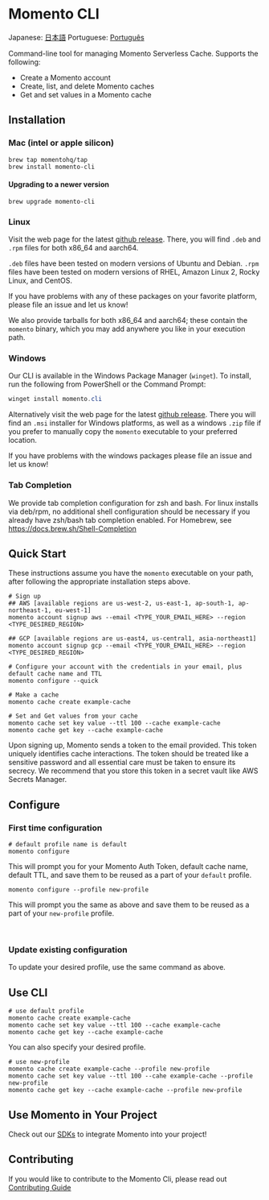 # Momento CLI

Japanese: [日本語](README.ja.md)
Portuguese: [Português](README.pt.md)

Command-line tool for managing Momento Serverless Cache.  Supports the following:

* Create a Momento account
* Create, list, and delete Momento caches
* Get and set values in a Momento cache



## Installation

### Mac (intel or apple silicon)

```
brew tap momentohq/tap
brew install momento-cli
```

#### Upgrading to a newer version

```
brew upgrade momento-cli
```

### Linux

Visit the web page for the latest [github release](https://github.com/momentohq/momento-cli/releases).
There, you will find `.deb` and `.rpm` files for both x86_64 and aarch64.

`.deb` files have been tested on modern versions of Ubuntu and Debian.
`.rpm` files have been tested on modern versions of RHEL, Amazon Linux 2, Rocky Linux, and CentOS.

If you have problems with any of these packages on your favorite platform, please file an issue and let us know!

We also provide tarballs for both x86_64 and aarch64; these contain the `momento` binary,
which you may add anywhere you like in your execution path.

### Windows

Our CLI is available in the Windows Package Manager (`winget`). To install, run the following from PowerShell or the Command Prompt:

```powershell
winget install momento.cli
```

Alternatively visit the web page for the latest [github release](https://github.com/momentohq/momento-cli/releases).
There you will find an `.msi` installer for Windows platforms, as well as a windows `.zip` file if
you prefer to manually copy the `momento` executable to your preferred location.

If you have problems with the windows packages please file an issue and let us know!

### Tab Completion

We provide tab completion configuration for zsh and bash.  For linux installs via deb/rpm, no additional shell
configuration should be necessary if you already have zsh/bash tab completion enabled.  For Homebrew, see
https://docs.brew.sh/Shell-Completion

## Quick Start

These instructions assume you have the `momento` executable on your path, after following
the appropriate installation steps above.

```
# Sign up
## AWS [available regions are us-west-2, us-east-1, ap-south-1, ap-northeast-1, eu-west-1]
momento account signup aws --email <TYPE_YOUR_EMAIL_HERE> --region <TYPE_DESIRED_REGION>

## GCP [available regions are us-east4, us-central1, asia-northeast1]
momento account signup gcp --email <TYPE_YOUR_EMAIL_HERE> --region <TYPE_DESIRED_REGION>

# Configure your account with the credentials in your email, plus default cache name and TTL
momento configure --quick

# Make a cache
momento cache create example-cache

# Set and Get values from your cache
momento cache set key value --ttl 100 --cache example-cache
momento cache get key --cache example-cache
```

Upon signing up, Momento sends a token to the email provided. This token uniquely identifies cache interactions. The token should be treated like a sensitive password and all essential care must be taken to ensure its secrecy. We recommend that you store this token in a secret vault like AWS Secrets Manager.

## Configure

### First time configuration

```
# default profile name is default
momento configure
```

This will prompt you for your Momento Auth Token, default cache name, default TTL, and save them to be reused as a part of your `default` profile.

```
momento configure --profile new-profile
```

This will prompt you the same as above and save them to be reused as a part of your `new-profile` profile.

<br>

### Update existing configuration

To update your desired profile, use the same command as above.

## Use CLI

```
# use default profile
momento cache create example-cache
momento cache set key value --ttl 100 --cache example-cache
momento cache get key --cache example-cache
```

You can also specify your desired profile.

```
# use new-profile
momento cache create example-cache --profile new-profile
momento cache set key value --ttl 100 --cahe example-cache --profile new-profile
momento cache get key --cache example-cache --profile new-profile
```

## Use Momento in Your Project

Check out our [SDKs](https://github.com/momentohq/client-sdk-examples) to integrate Momento into your project!

## Contributing

If you would like to contribute to the Momento Cli, please read out [Contributing Guide](./CONTRIBUTING.md)
